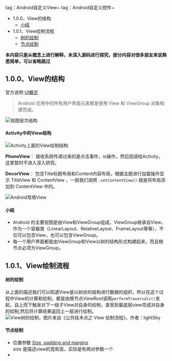 tag：Android自定义View~      tag：Android自定义控件~

- 1.0.0、View的结构     
    - [小结](#小结)
- 1.0.1、View绘制流程 
    - [树的绘制](#树的绘制) 
    - [节点绘制](#节点绘制)
          
    

**本内容只是从概念上进行解释，未深入源码进行探究，部分内容对很多朋友来说熟悉简单，可以省略跳过**

## 1.0.0、View的结构
官方说明   [UI概览](https://developer.android.google.cn/guide/topics/ui/overview.html)  
> Android 应用中的所有用户界面元素都是使用 View 和 ViewGroup 对象构建而成。      

![视图层次结构](https://developer.android.google.cn/images/viewgroup.png)

#### Activity中的View结构

![Activity上面的View绘制结构](http://wx4.sinaimg.cn/mw690/ebd4f4c2gy1fhyq4py2fzj20b10g974n.jpg)


**PhoneView**： 接收系统传递过来的是点击事件，io操作，然后回调给Activity，这里暂时不进入深入研究。

**DecorView**： 包含Title标题布局和Content内容布局，根据主题进行加载操作显示 TitleView 和 ContentView ，一般我们调用 `.setContentView()` 就是将布局添加到 ContentView 中的。




![Android常用View](http://upload-images.jianshu.io/upload_images/749674-f7d5d018d05bad46.png?imageMogr2/auto-orient/strip%7CimageView2/2/w/1240)

#### 小结
- Android 的主要视图是由View和ViewGroup组成，ViewGroup继承自View，作为一个容器类（LinearLayout、RelativeLayout、FrameLayout等等），不仅可以包含View，也可以包含ViewGroup。
- 每一个用户界面都是由ViewGroup和View以树的结构形式构建起来，而且根节点必须为ViewGroup。

## 1.0.1、View绘制流程
#### 树的绘制   
从上面的描述我们可以知道View是以树状的结构进行数据的组织，所以在这个过程中View的计算和绘制，都是由根节点*ViewRoot*调用`performTraversals()`发起，自上而下触发对下一级子View对自身的绘制，直至到最底层view完成对自身的绘制,然后将计算结果返回上一层进行绘制。
![View树的绘制，图片来自《公共技术点之 View 绘制流程》，作者：lightSky](https://raw.githubusercontent.com/android-cn/android-open-project-analysis/master/tech/viewdrawflow/image/measure_layout.png)

#### 节点绘制

  - 位置参数 [Size, padding and margins](https://developer.android.google.cn/reference/android/view/View.html#SizePaddingMargins)    
size 是描述view的宽和高，实际是有两对参数一个
  - 
    


